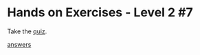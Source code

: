 # Hands on Exercises - Level 2 #7  

Take the [quiz](https://docs.google.com/forms/d/e/1FAIpQLSfjhxXjo0r_OsVys58B1lVs35CLPpneVcjiEKTPsLuQs4mftA/viewform).

[answers](5.7.a.md)
